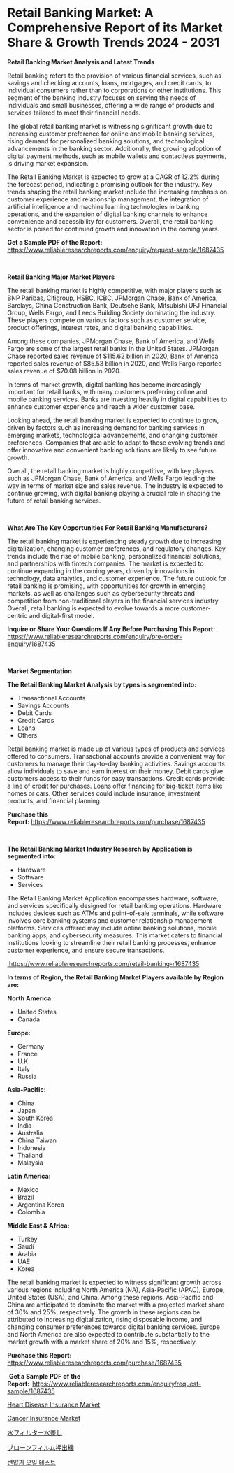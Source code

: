 <p><h1>Retail Banking Market: A Comprehensive Report of its Market Share & Growth Trends 2024 - 2031</h1></p><p><strong>Retail Banking Market Analysis and Latest Trends</strong></p>
<p><p>Retail banking refers to the provision of various financial services, such as savings and checking accounts, loans, mortgages, and credit cards, to individual consumers rather than to corporations or other institutions. This segment of the banking industry focuses on serving the needs of individuals and small businesses, offering a wide range of products and services tailored to meet their financial needs.</p><p>The global retail banking market is witnessing significant growth due to increasing customer preference for online and mobile banking services, rising demand for personalized banking solutions, and technological advancements in the banking sector. Additionally, the growing adoption of digital payment methods, such as mobile wallets and contactless payments, is driving market expansion.</p><p>The Retail Banking Market is expected to grow at a CAGR of 12.2% during the forecast period, indicating a promising outlook for the industry. Key trends shaping the retail banking market include the increasing emphasis on customer experience and relationship management, the integration of artificial intelligence and machine learning technologies in banking operations, and the expansion of digital banking channels to enhance convenience and accessibility for customers. Overall, the retail banking sector is poised for continued growth and innovation in the coming years.</p></p>
<p><strong>Get a Sample PDF of the Report:&nbsp;</strong> <a href="https://www.reliableresearchreports.com/enquiry/request-sample/1687435">https://www.reliableresearchreports.com/enquiry/request-sample/1687435</a></p>
<p>&nbsp;</p>
<p><strong>Retail Banking Major Market Players</strong></p>
<p><p>The retail banking market is highly competitive, with major players such as BNP Paribas, Citigroup, HSBC, ICBC, JPMorgan Chase, Bank of America, Barclays, China Construction Bank, Deutsche Bank, Mitsubishi UFJ Financial Group, Wells Fargo, and Leeds Building Society dominating the industry. These players compete on various factors such as customer service, product offerings, interest rates, and digital banking capabilities.</p><p>Among these companies, JPMorgan Chase, Bank of America, and Wells Fargo are some of the largest retail banks in the United States. JPMorgan Chase reported sales revenue of $115.62 billion in 2020, Bank of America reported sales revenue of $85.53 billion in 2020, and Wells Fargo reported sales revenue of $70.08 billion in 2020.</p><p>In terms of market growth, digital banking has become increasingly important for retail banks, with many customers preferring online and mobile banking services. Banks are investing heavily in digital capabilities to enhance customer experience and reach a wider customer base.</p><p>Looking ahead, the retail banking market is expected to continue to grow, driven by factors such as increasing demand for banking services in emerging markets, technological advancements, and changing customer preferences. Companies that are able to adapt to these evolving trends and offer innovative and convenient banking solutions are likely to see future growth.</p><p>Overall, the retail banking market is highly competitive, with key players such as JPMorgan Chase, Bank of America, and Wells Fargo leading the way in terms of market size and sales revenue. The industry is expected to continue growing, with digital banking playing a crucial role in shaping the future of retail banking services.</p></p>
<p>&nbsp;</p>
<p><strong>What Are The Key Opportunities For Retail Banking Manufacturers?</strong></p>
<p><p>The retail banking market is experiencing steady growth due to increasing digitalization, changing customer preferences, and regulatory changes. Key trends include the rise of mobile banking, personalized financial solutions, and partnerships with fintech companies. The market is expected to continue expanding in the coming years, driven by innovations in technology, data analytics, and customer experience. The future outlook for retail banking is promising, with opportunities for growth in emerging markets, as well as challenges such as cybersecurity threats and competition from non-traditional players in the financial services industry. Overall, retail banking is expected to evolve towards a more customer-centric and digital-first model.</p></p>
<p><strong>Inquire or Share Your Questions If Any Before Purchasing This Report:</strong> <a href="https://www.reliableresearchreports.com/enquiry/pre-order-enquiry/1687435">https://www.reliableresearchreports.com/enquiry/pre-order-enquiry/1687435</a></p>
<p>&nbsp;</p>
<p><strong>Market Segmentation</strong></p>
<p><strong>The Retail Banking Market Analysis by types is segmented into:</strong></p>
<p><ul><li>Transactional Accounts</li><li>Savings Accounts</li><li>Debit Cards</li><li>Credit Cards</li><li>Loans</li><li>Others</li></ul></p>
<p><p>Retail banking market is made up of various types of products and services offered to consumers. Transactional accounts provide a convenient way for customers to manage their day-to-day banking activities. Savings accounts allow individuals to save and earn interest on their money. Debit cards give customers access to their funds for easy transactions. Credit cards provide a line of credit for purchases. Loans offer financing for big-ticket items like homes or cars. Other services could include insurance, investment products, and financial planning.</p></p>
<p><strong>Purchase this Report:&nbsp;</strong><a href="https://www.reliableresearchreports.com/purchase/1687435">https://www.reliableresearchreports.com/purchase/1687435</a></p>
<p>&nbsp;</p>
<p><strong>The Retail Banking Market Industry Research by Application is segmented into:</strong></p>
<p><ul><li>Hardware</li><li>Software</li><li>Services</li></ul></p>
<p><p>The Retail Banking Market Application encompasses hardware, software, and services specifically designed for retail banking operations. Hardware includes devices such as ATMs and point-of-sale terminals, while software involves core banking systems and customer relationship management platforms. Services offered may include online banking solutions, mobile banking apps, and cybersecurity measures. This market caters to financial institutions looking to streamline their retail banking processes, enhance customer experience, and ensure secure transactions.</p></p>
<p><a href="https://www.reliableresearchreports.com/retail-banking-r1687435">&nbsp;https://www.reliableresearchreports.com/retail-banking-r1687435</a></p>
<p><strong>In terms of Region, the Retail Banking Market Players available by Region are:</strong></p>
<p>
    <p> <strong> North America: </strong>
        <ul>
            <li>United States</li>
            <li>Canada</li>
        </ul>
        </p> 
    <p> <strong> Europe: </strong>
        <ul>
            <li>Germany</li>
            <li>France</li>
            <li>U.K.</li>
            <li>Italy</li>
            <li>Russia</li>
        </ul>
        </p> 
    <p> <strong> Asia-Pacific: </strong>
        <ul>
            <li>China</li>
            <li>Japan</li>
            <li>South Korea</li>
            <li>India</li>
            <li>Australia</li>
            <li>China Taiwan</li>
            <li>Indonesia</li>
            <li>Thailand</li>
            <li>Malaysia</li>
        </ul>
        </p> 
    <p> <strong> Latin America: </strong>
        <ul>
            <li>Mexico</li>
            <li>Brazil</li>
            <li>Argentina Korea</li>
            <li>Colombia</li>
        </ul>
        </p> 
    <p> <strong> Middle East & Africa: </strong>
        <ul>
            <li>Turkey</li>
            <li>Saudi</li>
            <li>Arabia</li>
            <li>UAE</li>
            <li>Korea</li>
        </ul>
    </p>
    </p>
<p><p>The retail banking market is expected to witness significant growth across various regions including North America (NA), Asia-Pacific (APAC), Europe, United States (USA), and China. Among these regions, Asia-Pacific and China are anticipated to dominate the market with a projected market share of 30% and 25%, respectively. The growth in these regions can be attributed to increasing digitalization, rising disposable income, and changing consumer preferences towards digital banking services. Europe and North America are also expected to contribute substantially to the market growth with a market share of 20% and 15%, respectively.</p></p>
<p><strong>Purchase this Report: </strong><a href="https://www.reliableresearchreports.com/purchase/1687435">https://www.reliableresearchreports.com/purchase/1687435</a></p>
<p>&nbsp;<strong>Get a Sample PDF of the Report:&nbsp;&nbsp;</strong><a href="https://www.reliableresearchreports.com/enquiry/request-sample/1687435">https://www.reliableresearchreports.com/enquiry/request-sample/1687435</a></p>
<p><strong></strong></p>
<p><p><a href="https://github.com/angeliabkratze/Market-Research-Report-List-1/blob/main/heart-disease-insurance-market.md">Heart Disease Insurance Market</a></p><p><a href="https://github.com/Angelnienowdseej3e45z3p8c/Market-Research-Report-List-2/blob/main/cancer-insurance-market.md">Cancer Insurance Market</a></p><p><a href="https://medium.com/@kaiyohnson76845/%E6%B5%84%E6%B0%B4%E3%83%95%E3%82%A3%E3%83%AB%E3%82%BF%E3%83%BC%E3%82%B8%E3%83%A3%E3%82%B0%E5%B8%82%E5%A0%B4%E3%81%AE%E3%83%A1%E3%83%88%E3%83%AA%E3%82%AF%E3%82%B9%E3%82%92%E8%A7%A3%E8%AA%AD%E3%81%99%E3%82%8B-%E5%B8%82%E5%A0%B4%E3%82%B7%E3%82%A7%E3%82%A2-%E3%83%88%E3%83%AC%E3%83%B3%E3%83%89-%E6%88%90%E9%95%B7%E3%83%91%E3%82%BF%E3%83%BC%E3%83%B3-e8b0a3fcfa5c">水フィルター水差し</a></p><p><a href="https://github.com/EstaSprer20231/Market-Research-Report-List-1/blob/main/648288359479.md">ブローンフィルム押出機</a></p><p><a href="https://medium.com/@codinchelcea2022/%ED%8A%B8%EB%9E%9C%EC%8A%A4%ED%8F%AC%EB%A8%B8-%EC%98%A4%EC%9D%BC-%ED%85%8C%EC%8A%A4%ED%8C%85-%EC%8B%9C%EC%9E%A5-%EC%8B%9C%EC%9E%A5-%EC%A0%90%EC%9C%A0%EC%9C%A8-%EC%8B%9C%EC%9E%A5-%ED%8A%B8%EB%A0%8C%EB%93%9C-%EA%B7%B8%EB%A6%AC%EA%B3%A0-%EB%AF%B8%EB%9E%98-%EC%84%B1%EC%9E%A5-%ED%83%90%EC%83%89-0d41121ffca0">변압기 오일 테스트</a></p></p>